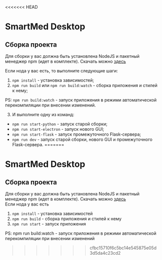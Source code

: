 <<<<<<< HEAD
# SmartMed Desktop

## Сборка проекта

Для сборки у вас должна быть установлена NodeJS и пакетный менеджер npm (идет в комплекте). Скачать
можно [здесь](https://nodejs.org/en/)

Если нода у вас есть, то выполните следующие шаги:

1. `npm install` - установка зависимостей;
2. `npm run build` или `npm run build:watch` - сборка приложения и стилей к нему;

PS: `npm run build:watch` - запуск приложения в режими автоматической перекомпиляции при внесении изменений.

3. И выполните одну из команд:

* `npm run start-python` - запуск старой сборки;
* `npm run start-electron` - запуск нового GUI;
* `npm run start-flask` - запуск промежуточного Flask-сервера;
* `npm run dev` - запуск старой сборки, нового GUI и промежуточного Flask-сервера.
=======
# SmartMed Desktop  
## Сборка проекта  
Для сборки у вас должна быть установлена NodeJS и пакетный менеджер npm (идет в комплекте).
Скачать можно [здесь](https://nodejs.org/en/)  
Если нода у вас есть
1. `npm install` - установка зависимостей  
2. `npm run build` - сборка приложения и стилей к нему  
3. `npm run start` - запуск приложения  

PS: npm run build:watch - запуск приложения в режими автоматической перекомпиляции при внесении изменений
>>>>>>> cfbc15710f6c5bc14e545875e05d3d5da4c23cd2
